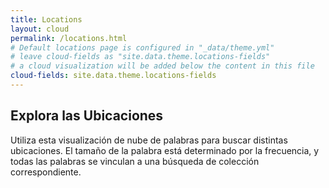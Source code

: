 ```yaml
---
title: Locations
layout: cloud
permalink: /locations.html
# Default locations page is configured in "_data/theme.yml"
# leave cloud-fields as "site.data.theme.locations-fields"
# a cloud visualization will be added below the content in this file
cloud-fields: site.data.theme.locations-fields
---
```


## Explora las Ubicaciones

Utiliza esta visualización de nube de palabras para buscar distintas ubicaciones.
El tamaño de la palabra está determinado por la frecuencia, y todas las palabras se vinculan a una búsqueda de colección correspondiente.
